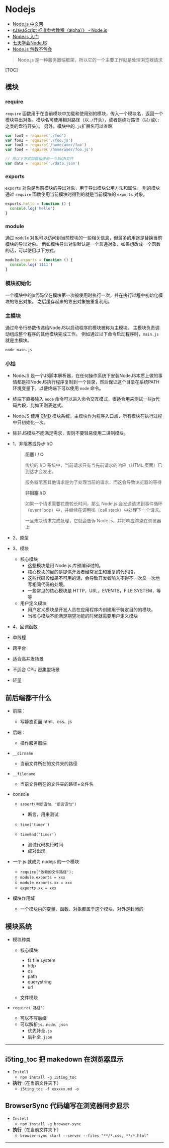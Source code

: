 # Nodejs

- [Node.js 中文网](http://nodejs.cn/)
- [《JavaScript 标准参考教程（alpha）》 - Node.js](https://javascript.ruanyifeng.com/nodejs/assert.html#)
- [Node.js 入门](https://cnodejs.org/getstart)
- [七天学会NodeJS](http://nqdeng.github.io/7-days-nodejs/)
- [Node.js 包教不包会](https://github.com/alsotang/node-lessons)

> Node.js 是一种服务器端框架，所以它的一个主要工作就是处理浏览器请求

[TOC]

## 模块

### require

`require` 函数用于在当前模块中加载和使用别的模块，传入一个模块名，返回一个模块导出对象。模块名可使用相对路径（以`./`开头），或者是绝对路径（以`/`或`C:`之类的盘符开头）。
另外，模块中的`.js`扩展名可以省略

```js
var foo1 = require('./foo')
var foo2 = require('./foo.js')
var foo3 = require('/home/user/foo')
var foo4 = require('/home/user/foo.js')

// 用以下方式加载和使用一个JSON文件
var data = require('./data.json')
```

### exports

`exports` 对象是当前模块的导出对象，用于导出模块公用方法和属性。
别的模块通过 `require` 函数使用当前模块时得到的就是当前模块的 `exports` 对象。

```js
exports.hello = function () {
  console.log('hello')
}
```

### module

通过 `module` 对象可以访问到当前模块的一些相关信息，但最多的用途是替换当前模块的导出对象。
例如模块导出对象默认是一个普通对象，如果想改成一个函数的话，可以使用以下方式。

```js
module.exports = function () {
  console.log('1111')
}
```

### 模块初始化

一个模块中的js代码仅在模块第一次被使用时执行一次，并在执行过程中初始化模块的导出对象。
之后缓存起来的导出对象被重复利用。

### 主模块

通过命令行参数传递给NodeJS以启动程序的模块被称为主模块。
主模块负责调动组成整个程序的其他模块完成工作。
例如通过以下命令启动程序时，`main.js` 就是主模块。

```bash
node main.js
```

### 小结

- NodeJS 是一个JS脚本解析器，在任何操作系统下安装NodeJS本质上做的事情都是把NodeJS执行程序复制到一个目录，然后保证这个目录在系统PATH环境变量下，以便终端下可以使用 `node` 命令。
- 终端下直接输入 `node` 命令可以进入命令交互模式，很适合用来测试一些js代码片段，比如正则表达式。
- NodeJS 使用 [CMD](https://github.com/seajs/seajs/issues/242) 模块系统，主模块作为程序入口点，所有模块在执行过程中只初始化一次。
- 除非JS模块不能满足需求，否则不要轻易使用二进制模块。

- 1、非阻塞或异步 I/O

  > **阻塞 I / O**
  >
  > 传统的 I/O 系统中，当前请求只有当先前请求的响应（HTML 页面）已到达才会发出。
  >
  > 服务器阻塞其他请求是为了处理当前的请求，而这会导致浏览器的等待
  >
  > **非阻塞 I/O**
  >
  > 如果一个请求需要花费较长时间，那么 Node.js 会发送请求到事件循环（event loop）中，并继续在调用栈（call stack）中处理下一个请求。
  >
  > 一旦未决请求完成处理，它就会告诉 Node.js，并将响应渲染在浏览器上

- 2、原型
- 3、模块
  - 核心模块
    - 这些模块是用 Node.js 库预编译过的。
    - 核心模块的目的是提供开发者经常发生和重复的代码段，
    - 这些代码段如果不可用的话，会导致开发者陷入不得不一次又一次地写相同代码的处境。
    - 一些常见的核心模块是 HTTP，URL，EVENTS，FILE SYSTEM，等等
  - 用户定义模块
    - 用户定义模块是开发人员在应用程序内创建用于特定目的的模块。
    - 当核心模块不能满足期望功能的时候就需要用户定义模块
- 4、回调函数

- 单线程
- 跨平台
- 适合高并发场景
- 不适合 CPU 密集型场景
- 轻量

## 前后端都干什么

- 前端：
  - 写静态页面 html、css、js
- 后端：

  - 操作服务器端

- `__dirname`
  - 当前文件所在的文件夹的路径
- `__filename`
  - 当前文件所在的文件夹的路径+文件名
- console

  - `assert(判断语句，"断言语句")`

    - 断言，用来测试

  - `time('timer')`
  - `timeEnd('timer')`
    - 测试代码执行时间
    - 成对出现

- 一个 js 就成为 nodejs 的一个模块

  - `require("依赖的文件路径");`
  - `module.exports = xxx`
  - `module.exports.xx = xxx`
  - `exports.xx = xxx`

- 模块作用域
  - 一个模块内的变量、函数、对象都属于这个模块，对外是封闭的

## 模块系统

- 模块种类

  - 核心模块

    - fs file system
    - http
    - os
    - path
    - querystring
    - url

  - 文件模块

- `require('路径')`
  - 可以不写后缀
  - 可以解析`js、node、json`
    - 优先补全`.js`
    - 后补全`.json`

---

## i5ting_toc 把 makedown 在浏览器显示

- `Instell`
  - `npm install -g i5ting_toc`
- **执行**（在当前文件夹下）
  - `i5ting_toc -f xxxxxx.md -o`

## BrowserSync 代码编写在浏览器同步显示

- `Instell`
  - `npm install -g browser-sync`
- **执行**（在当前文件夹下）
  - `browser-sync start --server --files "**/*.css, **/*.html"`

---
